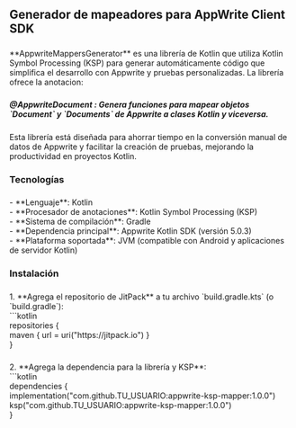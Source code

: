 <h2 align="left">Generador de mapeadores para AppWrite Client SDK</h2>

###

<p align="left">**AppwriteMappersGenerator** es una librería de Kotlin que utiliza Kotlin Symbol Processing (KSP) para generar automáticamente código que simplifica el desarrollo con Appwrite y pruebas personalizadas. La librería ofrece la anotacion:</p>

###

<h5 align="left">@AppwriteDocument : Genera funciones para mapear objetos `Document` y `Documents` de Appwrite a clases Kotlin y viceversa.</h5>

###

<p align="left">Esta librería está diseñada para ahorrar tiempo en la conversión manual de datos de Appwrite y facilitar la creación de pruebas, mejorando la productividad en proyectos Kotlin.</p>

###

<h3 align="left">Tecnologías</h3>

###

<p align="left">- **Lenguaje**: Kotlin<br>- **Procesador de anotaciones**: Kotlin Symbol Processing (KSP)<br>- **Sistema de compilación**: Gradle<br>- **Dependencia principal**: Appwrite Kotlin SDK (versión 5.0.3)<br>- **Plataforma soportada**: JVM (compatible con Android y aplicaciones de servidor Kotlin)</p>

###

<h3 align="left">Instalación</h3>

###

<p align="left">1. **Agrega el repositorio de JitPack** a tu archivo `build.gradle.kts` (o `build.gradle`):<br>   ```kotlin<br>   repositories {<br>           maven { url = uri("https://jitpack.io") }<br>   }</p>

###

<p align="left">2. **Agrega la dependencia para la librería y KSP**:<br>```kotlin<br>dependencies {<br>    implementation("com.github.TU_USUARIO:appwrite-ksp-mapper:1.0.0")<br>    ksp("com.github.TU_USUARIO:appwrite-ksp-mapper:1.0.0")<br>}</p>

###